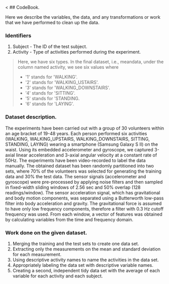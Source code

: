 < ## CodeBook.

Here we describe the variables, the data, and any transformations or work that we have performed to clean up the data.
### Identifiers
1. Subject - The ID of the test subject.
2. Activity - Type of activities performed during the experiment.
> Here, we have six types. In the final dataset, i.e., meandata, under the column named activity, we see six values where 
> * '1' stands for 'WALKING'.
> * '2' stands for 'WALKING_USTAIRS'.
> * '3' stands for 'WALKING_DOWNSTAIRS'.
> * '4' stands for 'SITTING'.
> * '5' stands for 'STANDING.
> * '6' stands for 'LAYING'.

### Dataset description.


The experiments have been carried out with a group of 30 volunteers within an age bracket of 19-48 years. Each person performed six activities (WALKING, WALKING_UPSTAIRS, WALKING_DOWNSTAIRS, SITTING, STANDING, LAYING) wearing a smartphone (Samsung Galaxy S II) on the waist. Using its embedded accelerometer and gyroscope, we captured 3-axial linear acceleration and 3-axial angular velocity at a constant rate of 50Hz. The experiments have been video-recorded to label the data manually. The obtained dataset has been randomly partitioned into two sets, where 70% of the volunteers was selected for generating the training data and 30% the test data.
The sensor signals (accelerometer and gyroscope) were pre-processed by applying noise filters and then sampled in fixed-width sliding windows of 2.56 sec and 50% overlap (128 readings/window). The sensor acceleration signal, which has gravitational and body motion components, was separated using a Butterworth low-pass filter into body acceleration and gravity. The gravitational force is assumed to have only low frequency components, therefore a filter with 0.3 Hz cutoff frequency was used. From each window, a vector of features was obtained by calculating variables from the time and frequency domain.

### Work done on the given dataset.

1. Merging the training and the test sets to create one data set.
2. Extracting only the measurements on the mean and standard deviation for each measurement.
3. Using descriptive activity names to name the activities in the data set.
4. Appropriately labeling the data set with descriptive variable names.
5. Creating a second, independent tidy data set with the average of each variable for each activity and each subject.
